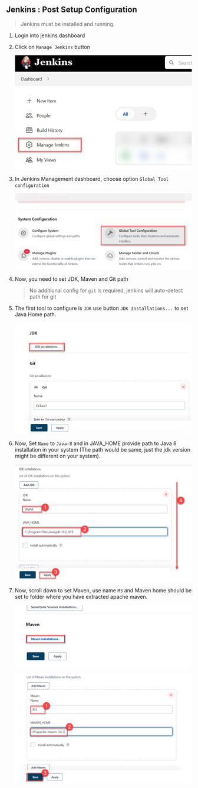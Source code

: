 ## Jenkins : Post Setup Configuration

> Jenkins must be installed and running.

1. Login into jenkins dashboard
1. Click on `Manage Jenkins` button
	
	![Manage 1](./images/manage-1.png)

1. In Jenkins Management dashboard, choose option `Global Tool configuration`

	![Manage 2](./images/manage-2.png)

1. Now, you need to set JDK, Maven and Git path

	> No additional config for `git` is required, jenkins will auto-detect path for git

1. The first tool to configure is `JDK` use button `JDK Installations...` to set Java Home path.

	![Manage 3](./images/manage-3.png)

1. Now, Set `Name` to `Java-8` and in JAVA_HOME provide path to Java 8 installation in your system (The path would be same, just the jdk version might be different on your system). 

	![Manage 4](./images/manage-4.png)

1. Now, scroll down to set Maven, use name `M3` and Maven home should be set to folder where you have extracted apache maven.

	![Manage 5](./images/manage-5.png)
	
	![Manage 6](./images/manage-6.png)